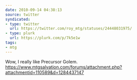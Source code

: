 ```yaml
---
date: 2010-09-14 04:38:13
source: twitter
syndicated:
- type: twitter
  url: https://twitter.com/roy_mtg/statuses/24448031975/
- type: plurk
  url: https://plurk.com/p/7k5e1w
tags:
- mtg
---
```


Wow, I really like Precursor Golem. https://www.mtgsalvation.com/forums/attachment.php?attachmentid=110589&d=1284437147